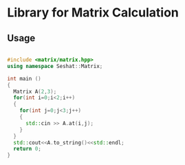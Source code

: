 # Library for Matrix Calculation

## Usage

```example.cpp

#include <matrix/matrix.hpp>
using namespace Seshat::Matrix;

int main ()
{
  Matrix A(2,3);
  for(int i=0;i<2;i++)
  {
    for(int j=0;j<3;j++)
    {
      std::cin >> A.at(i,j);
    }
  }
  std::cout<<A.to_string()<<std::endl;
  return 0;
}

```
